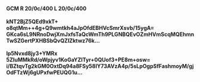 #### GCM R 20/0c/400 L 20/0c/400
**kNT2BjZ5QEd9xkT+**<br/>**o8qtMm++4g+Q9wmtkh4aJpOfdEBHVcSmrXsvb/15ygA=**<br/>**GKca6sL9NRnoDwjXmJxfsTaQcWmTh9PLGNBQEvOZmHVmScqMQEhmnTwSZGertPXHBSbQvQZIZktwz76k...**<br/><br/>
**lp5Nvxd8jy3+YMRx**<br/>**5ZIuMMkRd/oWpjyv1KoGaYZITyr+0QUof3+PE8m+osw=**<br/>**i/BZtqvTg2kGM0OxtDq94a8FSy58IY73AVzA4p/5sLpOgpSfFashmoyM/gjOdFTzWj6gUPxfwPEUQG1u...**